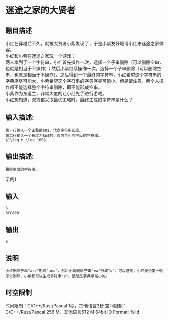 # 迷途之家的大贤者

## 题目描述

小红在穿越后不久，就被大贤者小紫发现了，于是小紫友好地请小红来迷途之家做客。  
小红和小紫在迷途之家玩一个游戏：  
两人拿到了一个字符串，小红首先操作一次，选择一个子串删除（可以删除空串，也就是相当于不操作）；然后小紫继续操作一次，选择一个子串删除（可以删除空串，也就是相当于不操作）。之后得到一个最终的字符串，小红希望这个字符串的字典序尽可能大，小紫希望这个字符串的字典序尽可能小。但是请注意，两个人操作都不能选择整个字符串删除，即不能形成空串。  
小紫作为东道主，非常大度的让小红先手进行游戏。  
小红想知道，双方都采取最优策略时，最终生成的字符串是什么？

## 输入描述:
    
    
    第一行输入一个正整数$n$，代表字符串长度。  
    第二行输入一个长度为$n$的，仅包含小写字母的字符串。  
    $1\leq n \leq 100$

## 输出描述:
    
    
    最终生成的字符串。

示例1 

## 输入
    
    
    6
    arcaea

## 输出
    
    
    a

## 说明
    
    
    小红删除子串"arc"形成"aea"，然后小紫删除子串"ea"形成"a"。可以证明，小红无论第一轮怎么删除，小紫都可以生成字符串"a"，显然是字典序最小的。


## 时空限制

时间限制：C/C++/Rust/Pascal 1秒，其他语言2秒
空间限制：C/C++/Rust/Pascal 256 M，其他语言512 M
64bit IO Format: %lld